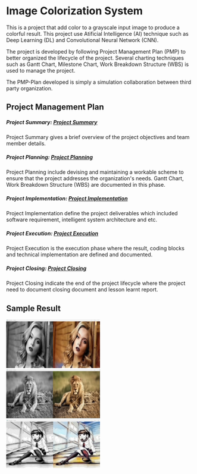# Image Colorization System
This is a project that add color to a grayscale input image to produce a colorful result. This project use Atificial Intelligence (AI) technique such as Deep Learning (DL) and Convolutional Neural Network (CNN).

The project is developed by following Project Management Plan (PMP) to better organized the lifecycle of the project. Several charting techniques such as Gantt Chart, Milestone Chart, Work Breakdown Structure (WBS) is used to manage the project.

The PMP-Plan developed is simply a simulation collaboration between third party organization.

## Project Management Plan
##### Project Summary: [Project Summary](Image-Colorization-System/PMP-PLAN/A-Project_Summary.md)
Project Summary gives a brief overview of the project objectives and team member details.

##### Project Planning: [Project Planning](Image-Colorization-System/PMP-PLAN/B-Project_Planning.md)
Project Planning include devising and maintaining a workable scheme to ensure that the project addresses the organization's needs. Gantt Chart, Work Breakdown Structure (WBS) are documented in this phase.

##### Project Implementation: [Project Implementation](Image-Colorization-System/PMP-PLAN/C-Project_Implementation.md)
Project Implementation define the project deliverables which included software requirement, intelligent system architecture and etc.

##### Project Execution: [Project Execution](Image-Colorization-System/PMP-PLAN/D-Project_Execution.md)
Project Execution is the execution phase where the result, coding blocks and technical implementation are defined and documented.

##### Project Closing: [Project Closing](Image-Colorization-System/PMP-PLAN/E-Project_Closing.md)
Project Closing indicate the end of the project lifecycle where the project need to document closing document and lesson learnt report.

## Sample Result
<img src="Image-Colorization-System/PMP-PLAN/assets/girl.png" width="50%">

<img src="Image-Colorization-System/PMP-PLAN/assets/lion.png" width="50%">

<img src="Image-Colorization-System/PMP-PLAN/assets/manga.png" width="50%">
